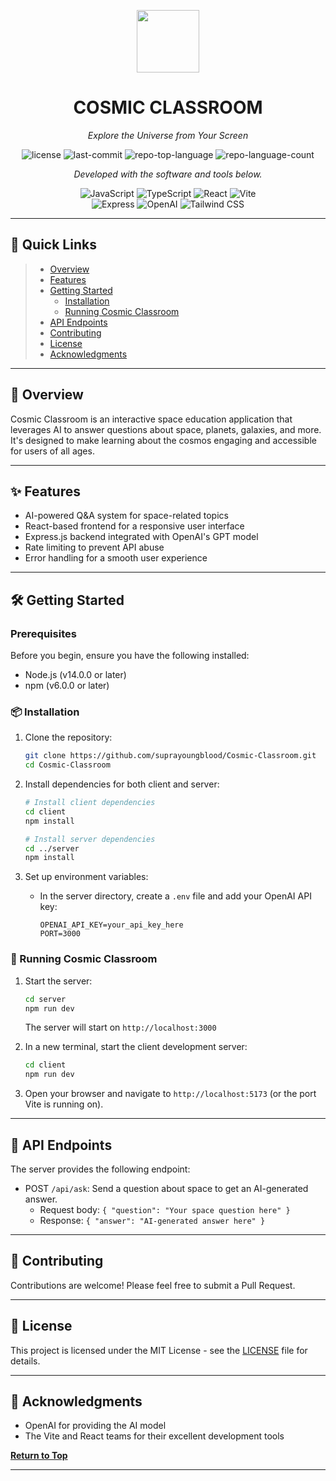<p align="center">
  <img src="https://cdn-icons-png.flaticon.com/512/6295/6295417.png" width="100" />
</p>
<p align="center">
    <h1 align="center">COSMIC CLASSROOM</h1>
</p>
<p align="center">
    <em>Explore the Universe from Your Screen</em>
</p>
<p align="center">
	<img src="https://img.shields.io/github/license/suprayoungblood/Cosmic-Classroom?style=flat&color=0080ff" alt="license">
	<img src="https://img.shields.io/github/last-commit/suprayoungblood/Cosmic-Classroom?style=flat&logo=git&logoColor=white&color=0080ff" alt="last-commit">
	<img src="https://img.shields.io/github/languages/top/suprayoungblood/Cosmic-Classroom?style=flat&color=0080ff" alt="repo-top-language">
	<img src="https://img.shields.io/github/languages/count/suprayoungblood/Cosmic-Classroom?style=flat&color=0080ff" alt="repo-language-count">
<p>
<p align="center">
		<em>Developed with the software and tools below.</em>
</p>
<p align="center">
	<img src="https://img.shields.io/badge/JavaScript-F7DF1E.svg?style=flat&logo=JavaScript&logoColor=black" alt="JavaScript">
	<img src="https://img.shields.io/badge/TypeScript-3178C6.svg?style=flat&logo=TypeScript&logoColor=white" alt="TypeScript">
	<img src="https://img.shields.io/badge/React-61DAFB.svg?style=flat&logo=React&logoColor=black" alt="React">
	<img src="https://img.shields.io/badge/Vite-646CFF.svg?style=flat&logo=Vite&logoColor=white" alt="Vite">
    <br>
	<img src="https://img.shields.io/badge/Express-000000.svg?style=flat&logo=Express&logoColor=white" alt="Express">
	<img src="https://img.shields.io/badge/OpenAI-412991.svg?style=flat&logo=OpenAI&logoColor=white" alt="OpenAI">
	<img src="https://img.shields.io/badge/Tailwind%20CSS-06B6D4.svg?style=flat&logo=Tailwind-CSS&logoColor=white" alt="Tailwind CSS">
</p>

---

## 🚀 Quick Links

> - [Overview](#-overview)
> - [Features](#-features)
> - [Getting Started](#-getting-started)
>   - [Installation](#-installation)
>   - [Running Cosmic Classroom](#-running-cosmic-classroom)
> - [API Endpoints](#-api-endpoints)
> - [Contributing](#-contributing)
> - [License](#-license)
> - [Acknowledgments](#-acknowledgments)

---

## 🔭 Overview

Cosmic Classroom is an interactive space education application that leverages AI to answer questions about space, planets, galaxies, and more. It's designed to make learning about the cosmos engaging and accessible for users of all ages.

---

## ✨ Features

- AI-powered Q&A system for space-related topics
- React-based frontend for a responsive user interface
- Express.js backend integrated with OpenAI's GPT model
- Rate limiting to prevent API abuse
- Error handling for a smooth user experience

---

## 🛠 Getting Started

### Prerequisites

Before you begin, ensure you have the following installed:
- Node.js (v14.0.0 or later)
- npm (v6.0.0 or later)

### 📦 Installation

1. Clone the repository:
   ```sh
   git clone https://github.com/suprayoungblood/Cosmic-Classroom.git
   cd Cosmic-Classroom
   ```

2. Install dependencies for both client and server:
   ```sh
   # Install client dependencies
   cd client
   npm install

   # Install server dependencies
   cd ../server
   npm install
   ```

3. Set up environment variables:
   - In the server directory, create a `.env` file and add your OpenAI API key:
     ```
     OPENAI_API_KEY=your_api_key_here
     PORT=3000
     ```

### 🚀 Running Cosmic Classroom

1. Start the server:
   ```sh
   cd server
   npm run dev
   ```
   The server will start on `http://localhost:3000`

2. In a new terminal, start the client development server:
   ```sh
   cd client
   npm run dev
   ```

3. Open your browser and navigate to `http://localhost:5173` (or the port Vite is running on).

---

## 📡 API Endpoints

The server provides the following endpoint:

- POST `/api/ask`: Send a question about space to get an AI-generated answer.
  - Request body: `{ "question": "Your space question here" }`
  - Response: `{ "answer": "AI-generated answer here" }`

---

## 🤝 Contributing

Contributions are welcome! Please feel free to submit a Pull Request.

---

## 📄 License

This project is licensed under the MIT License - see the [LICENSE](LICENSE) file for details.

---

## 👏 Acknowledgments

- OpenAI for providing the AI model
- The Vite and React teams for their excellent development tools

[**Return to Top**](#-quick-links)

---